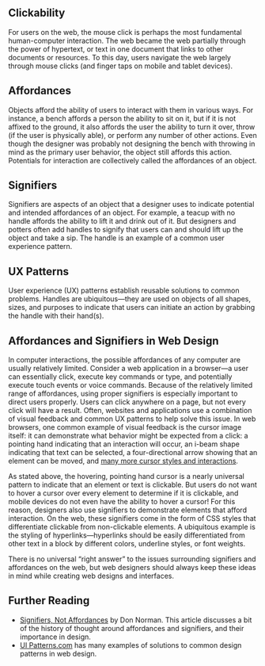 ## Clickability
For users on the web, the mouse click is perhaps the most fundamental human-computer interaction. The web became the web partially through the power of hypertext, or text in one document that links to other documents or resources. To this day, users navigate the web largely through mouse clicks (and finger taps on mobile and tablet devices).

## Affordances
Objects afford the ability of users to interact with them in various ways. For instance, a bench affords a person the ability to sit on it, but if it is not affixed to the ground, it also affords the user the ability to turn it over, throw (if the user is physically able), or perform any number of other actions. Even though the designer was probably not designing the bench with throwing in mind as the primary user behavior, the object still affords this action. Potentials for interaction are collectively called the affordances of an object.

## Signifiers
Signifiers are aspects of an object that a designer uses to indicate potential and intended affordances of an object. For example, a teacup with no handle affords the ability to lift it and drink out of it. But designers and potters often add handles to signify that users can and should lift up the object and take a sip. The handle is an example of a common user experience pattern.

## UX Patterns
User experience (UX) patterns establish reusable solutions to common problems. Handles are ubiquitous—they are used on objects of all shapes, sizes, and purposes to indicate that users can initiate an action by grabbing the handle with their hand(s).

## Affordances and Signifiers in Web Design
In computer interactions, the possible affordances of any computer are usually relatively limited. Consider a web application in a browser—a user can essentially click, execute key commands or type, and potentially execute touch events or voice commands. Because of the relatively limited range of affordances, using proper signifiers is especially important to direct users properly. Users can click anywhere on a page, but not every click will have a result. Often, websites and applications use a combination of visual feedback and common UX patterns to help solve this issue. In web browsers, one common example of visual feedback is the cursor image itself: it can demonstrate what behavior might be expected from a click: a pointing hand indicating that an interaction will occur, an i-beam shape indicating that text can be selected, a four-directional arrow showing that an element can be moved, and [many more cursor styles and interactions](https://developer.mozilla.org/en-US/docs/Web/CSS/cursor).

As stated above, the hovering, pointing hand cursor is a nearly universal pattern to indicate that an element or text is clickable. But users do not want to hover a cursor over every element to determine if it is clickable, and mobile devices do not even have the ability to hover a cursor! For this reason, designers also use signifiers to demonstrate elements that afford interaction. On the web, these signifiers come in the form of CSS styles that differentiate clickable from non-clickable elements. A ubiquitous example is the styling of hyperlinks—hyperlinks should be easily differentiated from other text in a block by different colors, underline styles, or font weights.

There is no universal “right answer” to the issues surrounding signifiers and affordances on the web, but web designers should always keep these ideas in mind while creating web designs and interfaces.

## Further Reading
* [Signifiers, Not Affordances](https://jnd.org/signifiers_not_affordances/) by Don Norman. This article discusses a bit of the history of thought around affordances and signifiers, and their importance in design.
* [UI Patterns.com](https://ui-patterns.com/) has many examples of solutions to common design patterns in web design.
